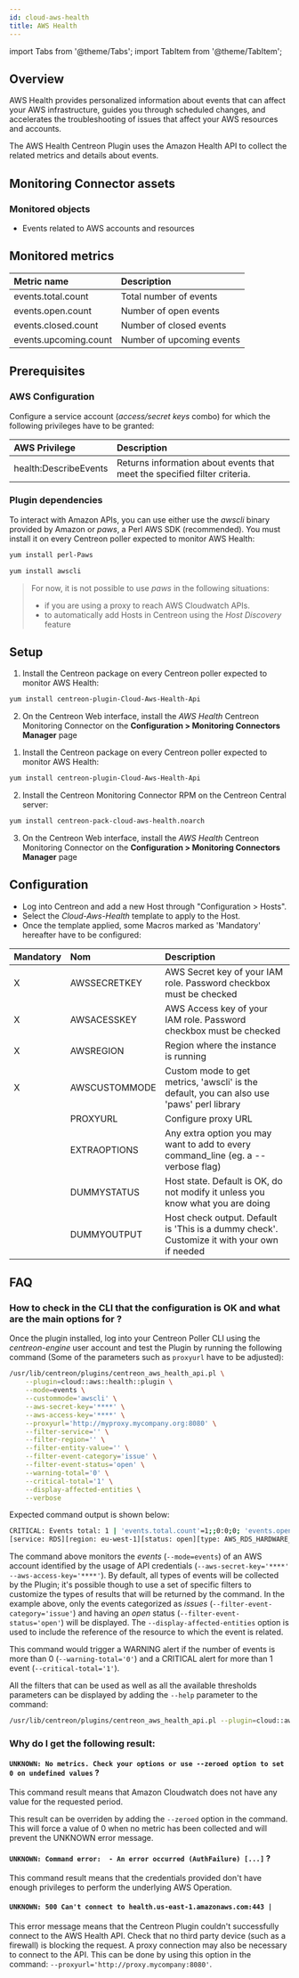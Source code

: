```yaml
---
id: cloud-aws-health
title: AWS Health
---
```

import Tabs from '@theme/Tabs';
import TabItem from '@theme/TabItem';


## Overview

AWS Health provides personalized information about events that can affect your AWS infrastructure, 
guides you through scheduled changes, and accelerates the troubleshooting of issues that affect your AWS resources and accounts.

The AWS Health Centreon Plugin uses the Amazon Health API to collect the related metrics and details about events.

## Monitoring Connector assets

### Monitored objects

* Events related to AWS accounts and resources

## Monitored metrics 

<Tabs groupId="sync">
<TabItem value="Events" label="Events">

| Metric name           | Description               |
|:----------------------|:--------------------------|
| events.total.count    | Total number of events    |
| events.open.count     | Number of open events     |
| events.closed.count   | Number of closed events   |
| events.upcoming.count | Number of upcoming events |

</TabItem>
</Tabs>

## Prerequisites

### AWS Configuration

Configure a service account (*access/secret keys* combo) for which the following privileges have to be granted:

| AWS Privilege                  | Description                                                                 |
| :----------------------------- | :-------------------------------------------------------------------------- |
| health:DescribeEvents          | Returns information about events that meet the specified filter criteria.   |

### Plugin dependencies

To interact with Amazon APIs, you can use either use the *awscli* binary provided by Amazon or *paws*, a Perl AWS SDK (recommended). 
You must install it on every Centreon poller expected to monitor AWS Health: 

<Tabs groupId="sync">
<TabItem value="perl-Paws-installation" label="perl-Paws-installation">

```bash
yum install perl-Paws
```

</TabItem>
<TabItem value="aws-cli-installation" label="aws-cli-installation">

```bash
yum install awscli
```

</TabItem>
</Tabs>

> For now, it is not possible to use *paws* in the following situations:
> * if you are using a proxy to reach AWS Cloudwatch APIs. 
> * to automatically add Hosts in Centreon using the *Host Discovery* feature

## Setup 

<Tabs groupId="sync">
<TabItem value="Online License" label="Online License">

1. Install the Centreon package on every Centreon poller expected to monitor AWS Health:

```bash
yum install centreon-plugin-Cloud-Aws-Health-Api
```

2. On the Centreon Web interface, install the *AWS Health* Centreon Monitoring Connector on the **Configuration > Monitoring Connectors Manager** page

</TabItem>
<TabItem value="Offline License" label="Offline License">

1. Install the Centreon package on every Centreon poller expected to monitor AWS Health:

```bash
yum install centreon-plugin-Cloud-Aws-Health-Api
```

2. Install the Centreon Monitoring Connector RPM on the Centreon Central server:

```bash
yum install centreon-pack-cloud-aws-health.noarch
```

3. On the Centreon Web interface, install the *AWS Health* Centreon Monitoring Connector on the **Configuration > Monitoring Connectors Manager** page

</TabItem>
</Tabs>

## Configuration

* Log into Centreon and add a new Host through "Configuration > Hosts". 
* Select the *Cloud-Aws-Health* template to apply to the Host.
* Once the template applied, some Macros marked as 'Mandatory' hereafter have to be configured:

| Mandatory   | Nom             | Description                                                                                 |
| :---------- | :-------------- | :------------------------------------------------------------------------------------------ |
| X           | AWSSECRETKEY    | AWS Secret key of your IAM role. Password checkbox must be checked                          |
| X           | AWSACESSKEY     | AWS Access key of your IAM role. Password checkbox must be checked                          |
| X           | AWSREGION       | Region where the instance is running                                                        |
| X           | AWSCUSTOMMODE   | Custom mode to get metrics, 'awscli' is the default, you can also use 'paws' perl library   |
|             | PROXYURL        | Configure proxy URL                                                                         |
|             | EXTRAOPTIONS    | Any extra option you may want to add to every command\_line (eg. a --verbose flag)          |
|             | DUMMYSTATUS     | Host state. Default is OK, do not modify it unless you know what you are doing              |
|             | DUMMYOUTPUT     | Host check output. Default is 'This is a dummy check'. Customize it with your own if needed |

## FAQ

### How to check in the CLI that the configuration is OK and what are the main options for ?

Once the plugin installed, log into your Centreon Poller CLI using the *centreon-engine* user account and test the Plugin 
by running the following command (Some of the parameters such as ```proxyurl``` have to be adjusted):

```bash
/usr/lib/centreon/plugins/centreon_aws_health_api.pl \
	--plugin=cloud::aws::health::plugin \
	--mode=events \
	--custommode='awscli' \
	--aws-secret-key='****' \
	--aws-access-key='****' \
	--proxyurl='http://myproxy.mycompany.org:8080' \
	--filter-service='' \
	--filter-region='' \
	--filter-entity-value='' \
	--filter-event-category='issue' \
	--filter-event-status='open' \
	--warning-total='0' \
	--critical-total='1' \
	--display-affected-entities \
	--verbose
```

Expected command output is shown below: 

```bash 	
CRITICAL: Events total: 1 | 'events.total.count'=1;;0:0;0; 'events.open.count'=1;;;0; 'events.closed.count'=0;;;0; 'events.upcoming.count'=0;;;0;
[service: RDS][region: eu-west-1][status: open][type: AWS_RDS_HARDWARE_MAINTENANCE_SCHEDULED][start: Wed Jul 15 13:00:00 2020][affected entity: doh-sfetoto3]
```

The command above monitors the *events* (```--mode=events```) of an AWS account identified by the usage of API credentials (```--aws-secret-key='****' --aws-access-key='****'```). 
By default, all types of events will be collected by the Plugin; it's possible though to use a set of specific filters
to customize the types of results that will be returned by the command. In the example above, only the events categorized as *issues* (```--filter-event-category='issue'```)
and having an *open* status (```--filter-event-status='open'```) will be displayed.
The ```--display-affected-entities``` option is used to include the reference of the resource to which the event is related.

This command would trigger a WARNING alert if the number of events is more than 0 (```--warning-total='0'```) and a CRITICAL alert 
for more than 1 event (```--critical-total='1'```).

All the filters that can be used as well as all the available thresholds parameters can be displayed by adding the  ```--help``` 
parameter to the command:

```bash
/usr/lib/centreon/plugins/centreon_aws_health_api.pl --plugin=cloud::aws::health::plugin --mode=events --help
```

### Why do I get the following result: 

#### ```UNKNOWN: No metrics. Check your options or use --zeroed option to set 0 on undefined values``` ?

This command result means that Amazon Cloudwatch does not have any value for the requested period.

This result can be overriden by adding the ```--zeroed``` option in the command. This will force a value of 0 when no metric 
has been collected and will prevent the UNKNOWN error message. 

#### ```UNKNOWN: Command error:  - An error occurred (AuthFailure) [...]``` ? 

This command result means that the credentials provided don't have enough privileges to perform the underlying AWS Operation.

#### ```UNKNOWN: 500 Can't connect to health.us-east-1.amazonaws.com:443 |```

This error message means that the Centreon Plugin couldn't successfully connect to the AWS Health API.
Check that no third party device (such as a firewall) is blocking the request.
A proxy connection may also be necessary to connect to the API. 
This can be done by using this option in the command: ```--proxyurl='http://proxy.mycompany:8080'```.